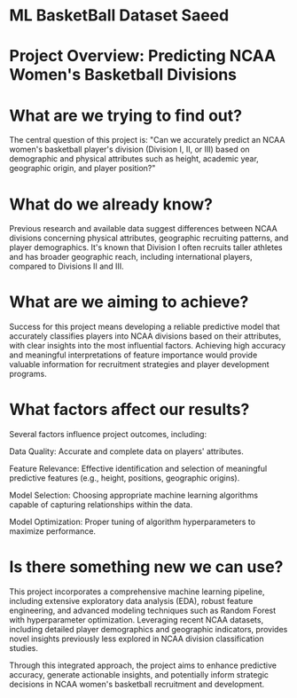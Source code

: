 # ML BasketBall Dataset Saeed
 
# Project Overview: Predicting NCAA Women's Basketball Divisions

# What are we trying to find out?

The central question of this project is: "Can we accurately predict an NCAA women's basketball player's division (Division I, II, or III) based on demographic and physical attributes such as height, academic year, geographic origin, and player position?"

# What do we already know?

Previous research and available data suggest differences between NCAA divisions concerning physical attributes, geographic recruiting patterns, and player demographics. It's known that Division I often recruits taller athletes and has broader geographic reach, including international players, compared to Divisions II and III.

# What are we aiming to achieve?

Success for this project means developing a reliable predictive model that accurately classifies players into NCAA divisions based on their attributes, with clear insights into the most influential factors. Achieving high accuracy and meaningful interpretations of feature importance would provide valuable information for recruitment strategies and player development programs.

# What factors affect our results?

Several factors influence project outcomes, including:

Data Quality: Accurate and complete data on players' attributes.

Feature Relevance: Effective identification and selection of meaningful predictive features (e.g., height, positions, geographic origins).

Model Selection: Choosing appropriate machine learning algorithms capable of capturing relationships within the data.

Model Optimization: Proper tuning of algorithm hyperparameters to maximize performance.

# Is there something new we can use?

This project incorporates a comprehensive machine learning pipeline, including extensive exploratory data analysis (EDA), robust feature engineering, and advanced modeling techniques such as Random Forest with hyperparameter optimization. Leveraging recent NCAA datasets, including detailed player demographics and geographic indicators, provides novel insights previously less explored in NCAA division classification studies.

Through this integrated approach, the project aims to enhance predictive accuracy, generate actionable insights, and potentially inform strategic decisions in NCAA women's basketball recruitment and development.